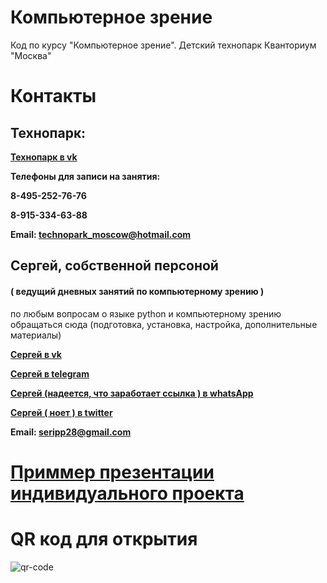 # Компьютерное зрение  
Код по курсу "Компьютерное зрение".  Детский технопарк Кванториум "Москва"
# Контакты
## Технопарк: 
<b><a href= https://vk.com/technopark_moscow> Технопарк в vk</a> <p></b>
<b>Телефоны для записи на занятия:</b>
 <b><p>8-495-252-76-76 </p></b>
 <b><p>8-915-334-63-88 </p></b>

 <b><p> Email: <a href= mailto:seripp28@gmail.com> technopark_moscow@hotmail.com </a></p></b>
 
## Сергей, собственной персоной 
#### ( ведущий дневных занятий по компьютерному зрению )

<p> по любым вопросам о языке python и компьютерному зрению обращаться сюда (подготовка, установка, настройка, дополнительные материалы) </p>

<b><a href= https://vk.com/serghjo> Сергей в vk</a> <p></b>
<b><a href= https://t.me/SergIppolitov> Сергей в telegram</a> <p></b>
<b><a href= https://wa.me/qr/QGXH5YUT63ERF1> Сергей (надеется, что заработает ссылка ) в whatsApp </a> <p></b>
<b><a href= https://twitter.com/SerghjyStrange> Сергей ( ноет ) в twitter</a> <p></b>

<b><p>Email: <a href= mailto:seripp28@gmail.com>  seripp28@gmail.com</a></p></b>

# <a href="https://drive.google.com/drive/folders/1bTi1d3u5BYdicCl0uQj_1XlC6-daeqL5?usp=sharing"> Приммер презентации индивидуального проекта </a>

# QR код для открытия

![qr-code](https://user-images.githubusercontent.com/63306343/166668894-59123409-0df8-46b2-85e3-3275ba8e531f.gif)

